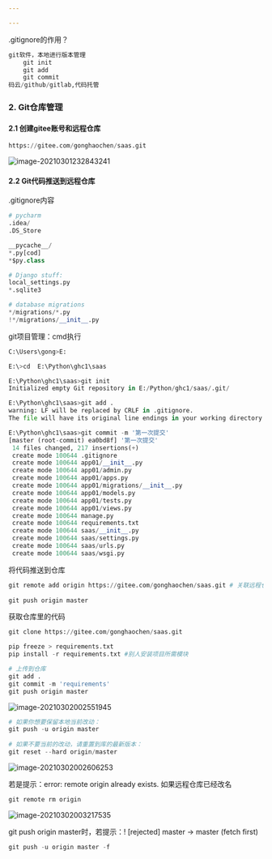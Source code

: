```yaml
---

---
```


.gitignore的作用？

```python
git软件，本地进行版本管理
	git init
    git add
    git commit
码云/github/gitlab,代码托管
```
### 2. Git仓库管理

#### 2.1 创建gitee账号和远程仓库

```python
https://gitee.com/gonghaochen/saas.git
```

![image-20210301232843241](https://gitee.com/gonghaochen/blogimg/raw/master/img/20210320194510.png)

#### 2.2 Git代码推送到远程仓库

.gitignore内容

```python
# pycharm
.idea/
.DS_Store

__pycache__/
*.py[cod]
*$py.class

# Django stuff:
local_settings.py
*.sqlite3

# database migrations
*/migrations/*.py
!*/migrations/__init__.py
```

git项目管理：cmd执行

```python
C:\Users\gong>E:

E:\>cd  E:\Python\ghc1\saas

E:\Python\ghc1\saas>git init
Initialized empty Git repository in E:/Python/ghc1/saas/.git/

E:\Python\ghc1\saas>git add .
warning: LF will be replaced by CRLF in .gitignore.
The file will have its original line endings in your working directory

E:\Python\ghc1\saas>git commit -m '第一次提交'
[master (root-commit) ea0bd8f] '第一次提交'
 14 files changed, 217 insertions(+)
 create mode 100644 .gitignore
 create mode 100644 app01/__init__.py
 create mode 100644 app01/admin.py
 create mode 100644 app01/apps.py
 create mode 100644 app01/migrations/__init__.py
 create mode 100644 app01/models.py
 create mode 100644 app01/tests.py
 create mode 100644 app01/views.py
 create mode 100644 manage.py
 create mode 100644 requirements.txt
 create mode 100644 saas/__init__.py
 create mode 100644 saas/settings.py
 create mode 100644 saas/urls.py
 create mode 100644 saas/wsgi.py
```

将代码推送到仓库

```python
git remote add origin https://gitee.com/gonghaochen/saas.git # 关联远程仓库
    
git push origin master
```

获取仓库里的代码

```python
git clone https://gitee.com/gonghaochen/saas.git
```

```python
pip freeze > requirements.txt
pip install -r requirements.txt #别人安装项目所需模块

# 上传到仓库
git add .
git commit -m 'requirements'
git push origin master
```

![image-20210302002551945](https://gitee.com/gonghaochen/blogimg/raw/master/img/20210320173454.png)

```python
# 如果你想要保留本地当前改动：
git push -u origin master
 
# 如果不要当前的改动，请重置到库的最新版本：
git reset --hard origin/master
```

![image-20210302002606253](https://gitee.com/gonghaochen/blogimg/raw/master/img/20210320173503.png)

若是提示：error: remote origin already exists. 如果远程仓库已经改名

```python
git remote rm origin
```

![image-20210302003217535](https://gitee.com/gonghaochen/blogimg/raw/master/img/20210320193201.png)

git push origin master时，若提示：! [rejected]        master -> master (fetch first)

```python
git push -u origin master -f
```

